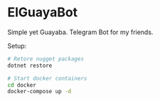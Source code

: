 # ElGuayaBot
Simple yet Guayaba. Telegram Bot for my friends.


Setup:
```bash
# Retore nugget packages
dotnet restore

# Start docker containers
cd docker
docker-compose up -d
```